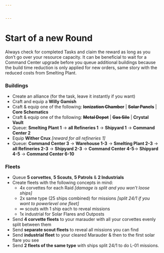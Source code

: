 ```yaml
---


---
```


<h1 id="start-of-a-new-round">Start of a new Round</h1>
<p>Always check for completed Tasks and claim the reward as long as you don’t go over your resource capacity. It can be beneficial to wait for a Command Center upgrade before you queue additional buildings because the build time reduction is only applied for new orders, same story with the reduced costs from Smelting Plant.</p>
<h3 id="buildings">Buildings</h3>
<ul>
<li>Create an alliance (for the task, leave it instantly if you want)</li>
<li>Craft and equip a <strong>Willy Gamish</strong></li>
<li>Craft &amp; equip one of the following: <s><strong>Ionization Chamber</strong></s> | <s><strong>Solar Panels</strong></s> | <strong>Core Schematics</strong></li>
<li>Craft &amp; equip one of the following: <s><strong>Metal Depot</strong></s> | <s><strong>Gas Silo</strong></s> | <strong>Crystal Vault</strong></li>
<li>Queue: <strong>Smelting Plant 1</strong> -&gt; <strong>all Refineries 1</strong> -&gt; <strong>Shipyard 1</strong> -&gt; <strong>Command Center 2</strong></li>
<li>Equip <strong>Wither Crux</strong> <em>[reward for all refineries 1]</em></li>
<li>Queue: <strong>Command Center 3</strong> -&gt; <strong>Warehouse 1-3</strong> -&gt; <strong>Smelting Plant 2-3</strong> -&gt; <strong>all Refineries 2-3</strong> -&gt; <strong>Shipyard 2-3</strong> -&gt; <strong>Command Center 4-5</strong>-&gt; <strong>Shipyard 4-5</strong> -&gt; <strong>Command Center 6-10</strong></li>
</ul>
<h3 id="fleets">Fleets</h3>
<ul>
<li>Queue <strong>5 corvettes</strong>, <strong>5 Scouts</strong>, <strong>5 Patrols</strong> &amp; <strong>2 Industrials</strong></li>
<li>Create fleets with the following concepts in mind:
<ul>
<li>4x corvettes  for each Raid <em>[damage is split and you won’t loose ships]</em></li>
<li>2x same type (25 ships combined) for missions <em>[split 24/1 if you want to powerlevel one fleet]</em></li>
<li>∞ scouts with 1 ship each to reveal missions</li>
<li>1x industrial for Solar Flares and Outposts</li>
</ul>
</li>
<li>Send <strong>4 corvette fleets</strong> to your marauder with all your corvettes evenly split between them</li>
<li>Send <strong>separate scout fleets</strong> to reveal all missions you can find</li>
<li>Send <strong>industrial fleet</strong> to your cleared Marauder &amp; then to the first solar flare you see</li>
<li>Send <strong>2 fleets of the same type</strong> with ships split 24/1 to do L-01 missions.</li>
</ul>

